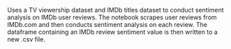 Uses a TV viewership dataset and IMDb titles dataset to conduct sentiment analysis on IMDb user reviews. The notebook scrapes user reviews from IMDb.com and then conducts sentiment analysis on each review. The dataframe containing an IMDb review sentiment value is then written to a new .csv file.
